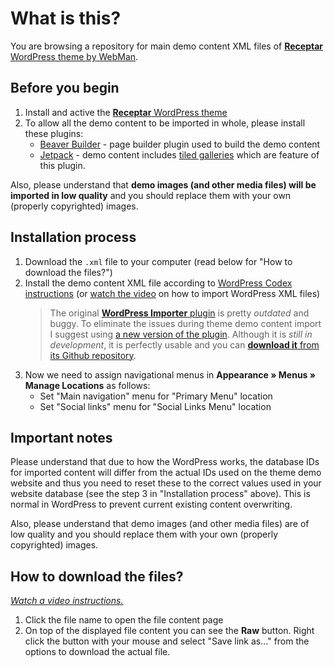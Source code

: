 # What is this?

You are browsing a repository for main demo content XML files of [**Receptar** WordPress theme by WebMan](https://www.webmandesign.eu/portfolio/receptar-wordpress-theme/).


## Before you begin

1. Install and active the [**Receptar** WordPress theme](https://www.webmandesign.eu/portfolio/receptar-wordpress-theme/)
2. To allow all the demo content to be imported in whole, please install these plugins:
    * [Beaver Builder](https://wordpress.org/plugins/beaver-builder-lite-version/) - page builder plugin used to build the demo content
    * [Jetpack](https://wordpress.org/plugins/jetpack/) - demo content includes [tiled galleries](https://jetpack.me/support/tiled-galleries/) which are feature of this plugin.

Also, please understand that **demo images (and other media files) will be imported in low quality** and you should replace them with your own (properly copyrighted) images.


## Installation process

1. Download the `.xml` file to your computer (read below for "How to download the files?")
2. Install the demo content XML file according to [WordPress Codex instructions](http://codex.wordpress.org/Importing_Content#WordPress) (or [watch the video](https://webdesign.tutsplus.com/courses/a-beginners-guide-to-using-wordpress/lessons/wordpress-tools) on how to import WordPress XML files)
	> The original [**WordPress Importer** plugin](https://wordpress.org/plugins/wordpress-importer/) is pretty *outdated* and buggy. To eliminate the issues during theme demo content import I suggest using [a new version of the plugin](https://github.com/humanmade/WordPress-Importer). Although it is *still in development*, it is perfectly usable and you can [**download it** from its Github repository](https://github.com/humanmade/WordPress-Importer#how-do-i-use-it).
3. Now we need to assign navigational menus in **Appearance &raquo; Menus &raquo; Manage Locations** as follows:
    * Set "Main navigation" menu for "Primary Menu" location
    * Set "Social links" menu for "Social Links Menu" location


## Important notes

Please understand that due to how the WordPress works, the database IDs for imported content will differ from the actual IDs used on the theme demo website and thus you need to reset these to the correct values used in your website database (see the step 3 in "Installation process" above). This is normal in WordPress to prevent current existing content overwriting.

Also, please understand that demo images (and other media files) are of low quality and you should replace them with your own (properly copyrighted) images.


## How to download the files?

*[Watch a video instructions.](https://vimeo.com/170576209)*

1. Click the file name to open the file content page
2. On top of the displayed file content you can see the **Raw** button. Right click the button with your mouse and select "Save link as..." from the options to download the actual file.
